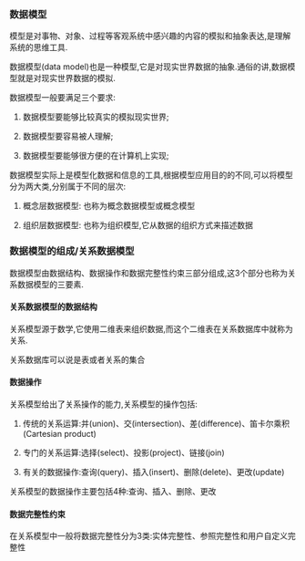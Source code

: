 ### 数据模型

模型是对事物、对象、过程等客观系统中感兴趣的内容的模拟和抽象表达,是理解系统的思维工具.

数据模型(data model)也是一种模型,它是对现实世界数据的抽象.通俗的讲,数据模型就是对现实世界数据的模拟.

数据模型一般要满足三个要求:

1. 数据模型要能够比较真实的模拟现实世界;

2. 数据模型要容易被人理解;

3. 数据模型要能够很方便的在计算机上实现;

数据模型实际上是模型化数据和信息的工具,根据模型应用目的的不同,可以将模型分为两大类,分别属于不同的层次:

1. 概念层数据模型: 也称为概念数据模型或概念模型

2. 组织层数据模型: 也称为组织模型,它从数据的组织方式来描述数据

### 数据模型的组成/关系数据模型

数据模型由数据结构、数据操作和数据完整性约束三部分组成,这3个部分也称为关系数据模型的三要素.

#### 关系数据模型的数据结构

关系模型源于数学,它使用二维表来组织数据,而这个二维表在关系数据库中就称为关系.

关系数据库可以说是表或者关系的集合

#### 数据操作

关系模型给出了关系操作的能力,关系模型的操作包括:

1. 传统的关系运算:并(union)、交(intersection)、差(difference)、笛卡尔乘积(Cartesian product)

2. 专门的关系运算:选择(select)、投影(project)、链接(join)

3. 有关的数据操作:查询(query)、插入(insert)、删除(delete)、更改(update)

关系模型的数据操作主要包括4种:查询、插入、删除、更改

#### 数据完整性约束

在关系模型中一般将数据完整性分为3类:实体完整性、参照完整性和用户自定义完整性